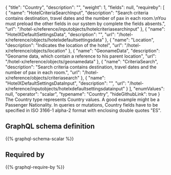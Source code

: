 {
  "title": "Country",
  "description": "",
  "weight": 1,
  "fields": null,
  "requireby": [
    {
      "name": "HotelCriteriaSearchInput",
      "description": "Search criteria contains destination, travel dates and the number of pax in each room.\nYou must preload the other fields in our system by complete the fields absents.",
      "url": "/hotel-x/reference/inputobjects/hotelcriteriasearchinput"
    },
    {
      "name": "HotelXDefaultSettingsData",
      "description": "",
      "url": "/hotel-x/reference/objects/hotelxdefaultsettingsdata"
    },
    {
      "name": "Location",
      "description": "Indicates the location of the hotel",
      "url": "/hotel-x/reference/objects/location"
    },
    {
      "name": "GeonameData",
      "description": "Geoname data, which contain a reference to his parent location",
      "url": "/hotel-x/reference/objects/geonamedata"
    },
    {
      "name": "CriteriaSearch",
      "description": "Search criteria contains destination, travel dates and the number of pax in each room.",
      "url": "/hotel-x/reference/objects/criteriasearch"
    },
    {
      "name": "HotelXDefaultSettingsDataInput",
      "description": "",
      "url": "/hotel-x/reference/inputobjects/hotelxdefaultsettingsdatainput"
    }
  ],
  "enumValues": null,
  "operator": "scalar",
  "typename": "Country",
  "hideGithubLink": true
}
The Country type represents Country values. A good example might be a Passenger Nationality.
In queries or mutations, Country fields have to be specified in ISO 3166-1 alpha-2 format with enclosing double quotes "ES".
## GraphQL schema definition

{{% graphql-schema-scalar %}}

## Required by

{{% graphql-require-by %}}
